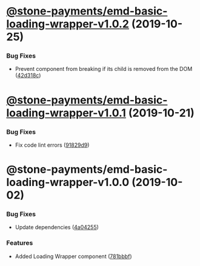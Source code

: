 # [@stone-payments/emd-basic-loading-wrapper-v1.0.2](https://github.com/stone-payments/emerald-web-framework/compare/@stone-payments/emd-basic-loading-wrapper-v1.0.1...@stone-payments/emd-basic-loading-wrapper-v1.0.2) (2019-10-25)


### Bug Fixes

* Prevent component from breaking if its child is removed from the DOM ([42d318c](https://github.com/stone-payments/emerald-web-framework/commit/42d318c))

# [@stone-payments/emd-basic-loading-wrapper-v1.0.1](https://github.com/stone-payments/emerald-web-framework/compare/@stone-payments/emd-basic-loading-wrapper-v1.0.0...@stone-payments/emd-basic-loading-wrapper-v1.0.1) (2019-10-21)


### Bug Fixes

* Fix code lint errors ([91829d9](https://github.com/stone-payments/emerald-web-framework/commit/91829d9))

# @stone-payments/emd-basic-loading-wrapper-v1.0.0 (2019-10-02)


### Bug Fixes

* Update dependencies ([4a04255](https://github.com/stone-payments/emerald-web-framework/commit/4a04255))


### Features

* Added Loading Wrapper component ([781bbbf](https://github.com/stone-payments/emerald-web-framework/commit/781bbbf))
